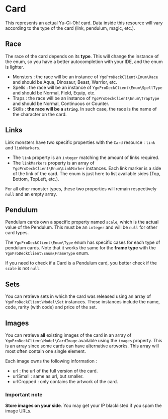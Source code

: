 # Card

This represents an actual Yu-Gi-Oh! card. Data inside this resource will vary according
to the type of the card (link, pendulum, magic, etc.).

## Race

The race of the card depends on its **type**. This will change the instance of the
enum, so you have a better autocompletion with your IDE, and the enum is lighter.

- Monsters : the race will be an instance of `YgoProDeckClient\Enum\Race` and should
be Aqua, Dinosaur, Beast, Warrior, etc.
- Spells : the race will be an instance of `YgoProDeckClient\Enum\SpellType` and
should be Normal, Field, Equip, etc.
- Traps : the race will be an instance of `YgoProDeckClient\Enum\TrapType` and should
be Normal, Continuous or Counter.
- Skills : **the race will be a `string`**. In such case, the race is the name of
the character on the card.

## Links

Link monsters have two specific properties with the `Card` resource : `link` and
`linkMarkers`.

- The `link` property is an `integer` matching the amount of links required.
- The `linkMarkers` property is an array of `YgoProDeckClient\Enum\LinkMarker` 
instances. Each link marker is a side of the link of the card. The enum is just here to
list available sides (Top, Bottom, TopLeft, etc.).

For all other monster types, these two properties will remain respectively `null` and
an empty array.

## Pendulum

Pendulum cards own a specific property named `scale`, which is the actual value of
the Pendulum. This must be an `integer` and will be `null` for other card types.

The `YgoProDeckClient\Enum\Type` enum has specific cases for each type of pendulum
cards. Note that it works the same for the **frame type** with the
`YgoProDeckClient\Enum\FrameType` enum.

If you need to check if a Card is a Pendulum card, you better check if the `scale`
is not `null`.

## Sets

You can retrieve sets in which the card was released using an array of 
`YgoProDeckClient\Model\Set` instances. These instances include the name, code, rarity
(with code) and price of the set.

## Images

You can retrieve **all** existing images of the card in an array of
`YgoProDeckClient\Model\CardImage` available using the `images` property. This is
an array since some cards can have alternative artworks. This array will most often
contain one single element.

Each image owns the following information :
- url : the url of the full version of the card.
- urlSmall : same as url, but smaller.
- urlCropped : only contains the artwork of the card.

### Important note

**Store images on your side**. You may get your IP blacklisted if you spam the image
URLs.